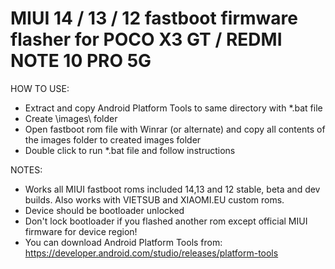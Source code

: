 # MIUI 14 / 13 / 12 fastboot firmware flasher for POCO X3 GT / REDMI NOTE 10 PRO 5G
  
HOW TO USE:  
- Extract and copy Android Platform Tools to same directory with *.bat file  
- Create \images\ folder  
- Open fastboot rom file with Winrar (or alternate) and copy all contents of the images folder to created images folder  
- Double click to run *.bat file and follow instructions  
  
NOTES:   
- Works all MIUI fastboot roms included 14,13 and 12 stable, beta and dev builds. Also works with VIETSUB and XIAOMI.EU custom roms.  
- Device should be bootloader unlocked  
- Don't lock bootloader if you flashed another rom except official MIUI firmware for device region!  
- You can download Android Platform Tools from: https://developer.android.com/studio/releases/platform-tools  
